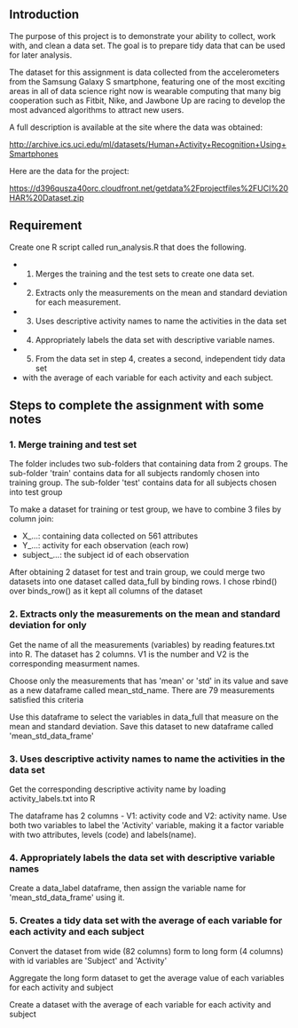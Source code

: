 ## Introduction

The purpose of this project is to demonstrate your ability to collect, 
work with, and clean a data set. The goal is to prepare tidy data that 
can be used for later analysis. 

The dataset for this assignment is data collected from the accelerometers 
from the Samsung Galaxy S smartphone, featuring one of the most exciting 
areas in all of data science right now is wearable computing that many big 
cooperation such as Fitbit, Nike, and Jawbone Up are racing to develop the 
most advanced algorithms to attract new users. 

A full description is available at the site where the data was obtained:

http://archive.ics.uci.edu/ml/datasets/Human+Activity+Recognition+Using+Smartphones

Here are the data for the project:

https://d396qusza40orc.cloudfront.net/getdata%2Fprojectfiles%2FUCI%20HAR%20Dataset.zip


## Requirement

Create one R script called run_analysis.R that does the following.

*   1. Merges the training and the test sets to create one data set.
*   2. Extracts only the measurements on the mean and standard deviation for each measurement.
*   3. Uses descriptive activity names to name the activities in the data set
*   4. Appropriately labels the data set with descriptive variable names.
*   5. From the data set in step 4, creates a second, independent tidy data set
*   with the average of each variable for each activity and each subject.

## Steps to complete the assignment with some notes

### 1. Merge training and test set

The folder includes two sub-folders that containing data from 2 groups. 
The sub-folder 'train' contains data for all subjects randomly chosen into training
group. The sub-folder 'test' contains data for all subjects chosen into test group

To make a dataset for training or test group, we have to combine 3 files by column join: 
* X_...: containing data collected on 561 attributes
* Y_...: activity for each observation (each row)
* subject_...: the subject id of each observation

After obtaining 2 dataset for test and train group, we could merge two datasets 
into one dataset called data_full  by binding rows. I chose rbind() over 
binds_row() as it kept all columns of the dataset

### 2. Extracts only the measurements on the mean and standard deviation for only

Get the name of all the measurements (variables) by reading features.txt into R. 
The dataset has 2 columns. V1 is the number and V2 is the corresponding measurment
names. 

Choose only the measurements that has 'mean' or 'std' in its value and save as 
a new dataframe called mean_std_name. There are 79 measurements satisfied this criteria

Use this dataframe to select the variables in data_full that measure on the mean and 
standard deviation. Save this dataset to new dataframe called 'mean_std_data_frame'

### 3. Uses descriptive activity names to name the activities in the data set

Get the corresponding descriptive activity name by loading activity_labels.txt into R

The dataframe has 2 columns - V1: activity code and V2: activity name. Use both 
two variables to label the 'Activity' variable, making it a factor variable with
two attributes, levels (code) and labels(name).

### 4. Appropriately labels the data set with descriptive variable names

Create a data_label dataframe, then assign the variable name for 'mean_std_data_frame' 
using it. 

### 5. Creates a tidy data set with the average of each variable for each activity and each subject

Convert the dataset from wide (82 columns) form to long form (4 columns) with
id variables are 'Subject' and 'Activity'

Aggregate the long form dataset to get the average value of each variables 
for each activity and subject

Create a dataset with the average of each variable for each activity and subject






